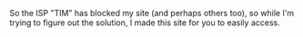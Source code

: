 So the ISP "TIM" has blocked my site (and perhaps others too), so while I'm trying to figure out the solution, I made this site for you to easily access.
